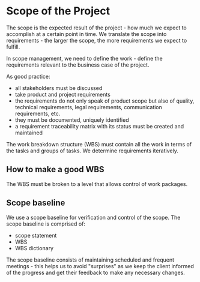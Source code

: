 # Scope of the Project
The scope is the expected result of the project - how much we expect to accomplish at a certain point in time. We translate the scope into requirements - the larger the scope, the more requirements we expect to fulfill.

In scope management, we need to define the work - define the requirements relevant to the business case of the project.

As good practice:
- all stakeholders must be discussed
- take product and project requirements
- the requirements do not only speak of product scope but also of quality, technical requirements, legal requirements, communication requirements, etc.
- they must be documented, uniquely identified
- a requirement traceability matrix with its status must be created and maintained

The work breakdown structure (WBS) must contain all the work in terms of the tasks and groups of tasks. We determine requirements iteratively.

## How to make a good WBS
The WBS must be broken to a level that allows control of work packages.

## Scope baseline
We use a scope baseline for verification and control of the scope. The scope baseline is comprised of:
- scope statement
- WBS
- WBS dictionary

The scope baseline consists of maintaining scheduled and frequent meetings - this helps us to avoid "surprises" as we keep the client informed of the progress and get their feedback to make any necessary changes.
